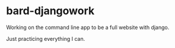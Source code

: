 # bard-djangowork

Working on the command line app to be a full website with django.

Just practicing everything I can.
